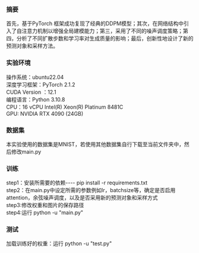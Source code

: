 ### 摘要
首先，基于PyTorch
框架成功复现了经典的DDPM模型；其次，在网络结构中引入了自注意力机制以增强全局建模能力；第三，采用了不同的噪声调度策略；第四，分析了不同扩散步数和学习率对生成质量的影响；最后，创新性地设计了新的预测对象和采样方法。

### 实验环境
操作系统：ubuntu22.04
<br>深度学习框架：PyTorch 2.1.2
<br>CUDA Version ：12.1
<br>编程语言：Python 3.10.8
<br>CPU：16 vCPU Intel(R) Xeon(R) Platinum 8481C
<br>GPU: NVIDIA RTX 4090 (24GB)

### 数据集
本实验使用的数据集是MNIST，若使用其他数据集自行下载至当前文件夹中，然后修改main.py

### 训练
step1：安装所需要的依赖---- pip install -r requirements.txt
<br>step2：在main.py中设定所需的参数例如lr，batchsize等，确定是否启用attention，余弦噪声调度，以及是否采用新的预测对象和采样方式
<br>step3:修改权重和图片的保存路径
<br>step4:运行 python -u "main.py"

### 测试
加载训练好的权重：运行 python -u "test.py"

